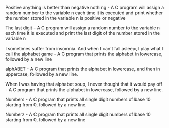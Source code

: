  Positive anything is better than negative nothing - A C  program will assign a random number to the variable n each time it is executed and print whether the number stored in the variable n is positive or negative

The last digit -  A C program will assign a random number to the variable n each time it is executed and print the last digit of the number stored in the variable n

I sometimes suffer from insomnia. And when I can't fall asleep, I play what I call the alphabet game - A C program that prints the alphabet in lowercase, followed by a new line

alphABET - A C program that prints the alphabet in lowercase, and then in uppercase, followed by a new line.

When I was having that alphabet soup, I never thought that it would pay off - A C program that prints the alphabet in lowercase, followed by a new line.

Numbers - A C program that prints all single digit numbers of base 10 starting from 0, followed by a new line.

Numberz - A C program that prints all single digit numbers of base 10 starting from 0, followed by a new line
